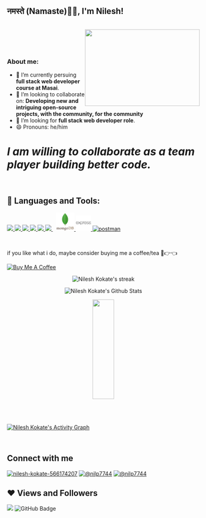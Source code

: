 ### <h2>नमस्ते (Namaste)🙏🏻, I'm Nilesh!
  </br>
<img align="right" src="https://media.tenor.com/images/b7939d73d32cb3ce5e48a80dd35dc599/tenor.gif" width="300" height="200"/>
</br></br></br>



### About me:

- 🔭 I’m currently persuing **full stack web developer course at Masai**.
- 👯 I’m looking to collaborate on: **Developing new and intriguing open-source projects, with the community, for the community**
- 🤔 I’m looking for **full stack web developer role**.
- 😄 Pronouns: he/him

# *I am willing to collaborate as a team player building better code.*

<br/>

## 🚀 Languages and Tools:

<p align="left">
    <a href="https://www.w3.org/html/" target="_blank"> <img src="https://img.icons8.com/color/48/000000/html-5.png"/> </a>
    <a href="https://www.w3schools.com/css/" target="_blank"> <img src="https://img.icons8.com/color/48/000000/css3.png"/> </a>
    <a href="https://developer.mozilla.org/en-US/docs/Web/JavaScript" target="_blank"> <img src="https://img.icons8.com/color/48/000000/javascript.png"/> </a>
    <a href="https://reactjs.org/" target="_blank"> <img src="https://img.icons8.com/color/48/000000/react-native.png"/> </a>
    <a href="https://redux.js.org" target="_blank"> <img src="https://img.icons8.com/color/48/000000/redux.png"/> </a>    
    <!-- <a href="https://getbootstrap.com" target="_blank"> <img src="https://img.icons8.com/color/48/000000/bootstrap.png"/> </a>  -->
    <a style="padding-right:8px;" href="https://nodejs.org" target="_blank"> <img src="https://img.icons8.com/color/48/000000/nodejs.png"/> </a>
     <a href="https://www.mongodb.com/" target="_blank"> <img src="https://raw.githubusercontent.com/devicons/devicon/master/icons/mongodb/mongodb-original-wordmark.svg" alt="mongodb" width="48" height="48"/> </a>
     <a href="https://expressjs.com" target="_blank"> <img src="https://raw.githubusercontent.com/devicons/devicon/master/icons/express/express-original-wordmark.svg" alt="express" width="40" height="40"/> </a>
     <a href="https://postman.com" target="_blank"> <img src="https://www.vectorlogo.zone/logos/getpostman/getpostman-icon.svg" alt="postman" width="45" height="45"/> </a>
    <!-- <a style="padding-right:8px;" href="https://www.mysql.com/" target="_blank"> <img src="https://img.icons8.com/fluent/50/000000/mysql-logo.png"/> </a> --> 
    <!-- <a href="https://firebase.google.com/" target="_blank"> <img src="https://img.icons8.com/color/48/000000/firebase.png"/> </a>  -->   
    
</p>
<br/>

if you like what i do, maybe consider buying me a coffee/tea 🥺👉👈

<a href="https://www.buymeacoffee.com/nilpatil7744" target="_blank"><img src="https://cdn.buymeacoffee.com/buttons/v2/default-red.png" alt="Buy Me A Coffee" width="150" ></a>


<p align="center">
    <a >
        <img title="🔥 Get streak stats for your profile at git.io/streak-stats" alt="Nilesh Kokate's streak" src="https://github-readme-streak-stats.herokuapp.com/?user=nilpatil7744&theme=black-ice&hide_border=true&stroke=0000&background=060A0CD0"/>
    </a>
</p>

  <p align="center">
    <a ><img alt="Nilesh Kokate's Github Stats" src="https://github-readme-stats.vercel.app/api?username=nilpatil7744&show_icons=true&count_private=true&theme=react&hide_border=true&bg_color=0D1117" /></a>
    </p>

 <p align="center">
    <img src="https://github-readme-stats.vercel.app/api/top-langs/?username=nilpatil7744&theme=react&hide_border=true&bg_color=0D1117" height="260px" width="33.25%"/>
    </p>
  <br/>

<br/>

<a href="https://activity-graph.herokuapp.com/graph?username=nilpatil7744&bg_color=0D1117&color=5BCDEC&line=5BCDEC&point=FFFFFF&hide_border=trueh"><img alt="Nilesh Kokate's Activity Graph" src="https://activity-graph.herokuapp.com/graph?username=nilpatil7744&bg_color=0D1117&color=5BCDEC&line=5BCDEC&point=FFFFFF&hide_border=true" /></a>

<br/>

## Connect with me

<p align="left">
<a href="https://linkedin.com/in/nilesh-kokate-566174207" target="blank"><img align="center" src="https://raw.githubusercontent.com/rahuldkjain/github-profile-readme-generator/master/src/images/icons/Social/linked-in-alt.svg" alt="nilesh-kokate-566174207" height="30" width="40" /></a>
<a href="https://twitter.com/Nil_patil_" target="blank"><img align="center" src="https://img.icons8.com/fluent/48/000000/twitter.png" alt="@nilp7744" height="30" width="30" /></a>
<a href="https://medium.com/@nilp7744" target="blank"><img align="center" src="https://raw.githubusercontent.com/rahuldkjain/github-profile-readme-generator/master/src/images/icons/Social/medium.svg" alt="@nilp7744" height="30" width="40" /></a>
</p>


## ❤ Views and Followers

<a>
    <img src="https://komarev.com/ghpvc/?username=nilpatil7744">
</a>
<a ><img src="https://img.shields.io/github/followers/nilpatil7744?label=Followers&style=social" alt="GitHub Badge"></a>
